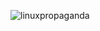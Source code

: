 
![linuxpropaganda](https://github.com/user-attachments/assets/cfa94872-6077-43af-bcf1-a4eca56cc7d6)

